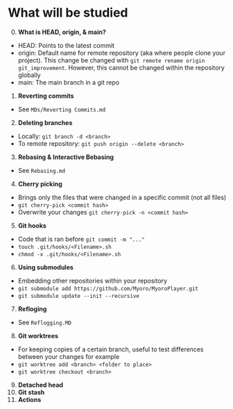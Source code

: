 # What will be studied
0. **What is HEAD, origin, & main?**
- HEAD: Points to the latest commit
- origin: Default name for remote repository (aka where people clone your project). This change be changed with `git remote rename origin git_improvement`. However, this cannot be changed within the repository globally
- main: The main branch in a git repo
1. **Reverting commits**
- See `MDs/Reverting Commits.md`
2. **Deleting branches**
- Locally: `git branch -d <branch>`
- To remote repository: `git push origin --delete <branch>`
3. **Rebasing & Interactive Bebasing**
- See `Rebasing.md`
4. **Cherry picking**
- Brings only the files that were changed in a specific commit (not all files)
- `git cherry-pick <commit hash>`
- Overwrite your changes `git cherry-pick -n <commit hash>`
5. **Git hooks**
- Code that is ran before `git commit -m "..."`
- `touch .git/hooks/<Filename>.sh`
- `chmod -x .git/hooks/<Filename>.sh`
6. **Using submodules**
- Embedding other repositories within your repository
- `git submodule add https://github.com/Myoro/MyoroPlayer.git`
- `git submodule update --init --recursive`
7. **Refloging**
- See `Reflogging.MD`
8. **Git worktrees**
- For keeping copies of a certain branch, useful to test differences between your changes for example
- `git worktree add <branch> <folder to place>`
- `git worktree checkout <branch>`
9. **Detached head**
10. **Git stash**
11. **Actions**
